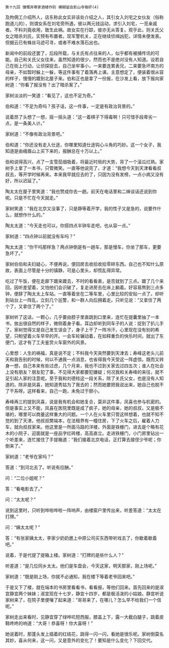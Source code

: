     第十九回 慷慨弃寒家酒楼作别 模糊留血影山寺锄奸(4) 

   及拘佣工介绍所人，店东称此女实非该处介绍之人，其引女入刘宅之女伙友（俗称跑道儿的），则谓女系在刘宅旁所遇，彼以两元钱运动，求引入刘宅，一觅亲戚者。不料刘竟收用，致生此祸。故女实在行踪，彼亦无从答复。观乎此，则关氏父女之暗杀刘氏，实预有布置者。现军警机关，正在继续侦缉凶犯，详情未便发表。但据云已有蛛丝马迹可寻，或者不难水落石出也。

   新闻中的前段还罢了，后段所载，与关氏有点往来的人，似乎都有被捕传讯的可能。自己和关氏父女往来，虽然知道的很少，然而也不是绝对没有人知道。设若自己在街上行动，让侦探捉去，自己坐牢事小，一来要连累表兄，二来要急坏南方的母亲，不如暂时躲上一躲，等这件事有了着落再上课。主意想定了，便装着很从容的样子，慢慢的踱到北屋子来。伯和正也是拿了一份报，在沙发上看，放下报向家树道：“你看了报没有？出了暗杀案了。”

   家树淡淡的一笑道：“看见了，这也不足为奇。”

   伯和道：“不足为奇吗？孩子话，这一件事，一定是有政治背景的。”

   说着昂了头想了一想，摇一摇头道：“这一着棋子下得毒啊！只可惜手段卑劣一点，是一条美人计。”

   家树道：“不像有政治背景吧。”

   伯和道：“你还没有走入仕途，你哪里知道仕途钩心斗角的巧妙。这一个女子，我知道是由峨眉山上买下来的，报酬总在十万以上。”

   伯和说得高兴，点了一支雪茄烟吸着，将最近时局的大势，背了一个滚瓜烂熟。家树手上拿了一本书，只管微笑。一直等他说完了，才道：“我想今天到天津看看叔叔去，等开学时候再来。本来我早就应去的了，只因为没有发榜，一点小病又没有好，所以迟延了。”

   陶太太在屋子里笑道：“我也赞成你去一趟。前天在电话里和二婶谈话还说到你呢。只是不忙在今天就走。”

   家树笑道：“我在北京又没事了，只是静等着开学，我的性子又是急的，说要作什么，就想作什么的。”

   陶太太道：“今天走也可以，你搭四点半钟车走吧，也从容一点。”

   家树道：“四点钟以前就没有车吗？”

   陶太太道：“你干吗那样急？两点钟倒是有一趟车，那是慢车，你坐了那车，更要急坏了。”

   家树伯伯和夫妇疑心，不便再说，便回房去收拾收拾零碎东西。自己也不知什么原故，表面上尽管是十分的镇静，可是心里头，却慌乱得异常。

   吃过了午饭，便在走廊下踱来踱去，不时的看看表，是否就到了三点。踱了几个来回，因听差望着，又怕他们会识破了，复走进房去在床上躺着。好容易熬到三点多钟，便辞了陶太太上车站。一直等着坐在二等车里，心里比较的安贴一点了。却听到站台上一阵乱，立刻几个巡警，和一群人向后拥着走。只听见说：“又拿住了两个了，又拿住了两个了。”

   家树听了这话，一颗心，几乎要由腔子里直跳到口里来，连忙在提囊里抽了一本书，放出很自然的样子，微侧着身子看。耳边却听到同车子的人说：捉到了扒儿手了。家树觉得又是自己发生误会了，身子上干了一阵冷汗，心里现在没有别的希望，只盼望着火车早早的开。一会车轮辗动着，在如释重负的快乐时间，就出了东便门，这才有了工夫鉴赏火车窗外的风景。

   心里想：人生的祸福，真是说不定；不料我今天突然要到天津去；寿峰这老头儿前天和我告别的时候，何以不通我一点消息，也省得我今天受这一阵虚惊。既而又转身一想，自己本来有些过虑，几个月来，我也不过到关家去过四五次；谁人在社会上没有朋友？朋友犯了事，不见得大家都要犯嫌疑；何况我和关寿峰的来往，就不足引起人家的注意呢。至于我和刘德柱这一段关系，除了关氏父女，也是没有人知道的。除非是凤喜，她知道秀姑为了我去的；然而她要把我说出来，她自己也脱不了干系呀。这样看来，自己一跑，未免过于胆小。

   寿峰再三的提到凤喜，说是我有机会和她复合，莫非这件事，凤喜也参与机密的。但是事实上又不能，凤喜在医院里既是成了疯子，她的母亲，她的叔叔，又是极不堪的，哪里可以商量这样重大的问题。一个人在火车里只管这样想着，也就不知不觉的到了天津。他叔叔樊端本，在法租界有一幢住房，下了火车之后，雇着人力车，就向叔叔家来。他这里是一所面马路的洋楼，外面是铁栅门，进去是个略有花木的小院子，迎面就是一座品字红砖楼，高高直立。走进铁栅门，小门房里钻出一个听差来，连忙接住了手提箱道：“我们接着北京电话，正打算去接侄少爷呢；你倒来了。”

   家树道：“老爷在家吗？”

   答道：“到河北去了。听说有应酬。”

   问：“二位小姐呢？”

   答：“看电影去了。”

   问：“太太呢？”

   说到这里时，只听到哗啦哗啦一阵响声，由楼窗户里传出来，听差答道：“太太在打牌。”

   问：“姨太太呢？”

   答：“有张家姨太太，李家少奶奶邀上中原公司买东西带听戏去了，你歇着歇着吧。”

   说着，于是代提了提箱上楼。家树道：“打牌的是些什么人？”

   听差道：“是几位同乡太太。他们是车盘会，今天这家，明天那家，刚上场呢。”

   家树道：“既是刚上场，你就不必通知，我在楼下等着老爷回来吧。”

   于是又下了楼，就在端本的书房里看看书，看看报，等他们回来。首先回来的是淑宜静宜两个妹妹；淑宜现在十七岁，静宜十四岁，都是极活泼的小姑娘。静宜听说家树来了，在院子里便嚷了起来道：“哥哥来了，在哪儿？怎么早不给我们一个信呢。”

   家树走出来看时，见静宜穿了绿哗叽短西服，膝盖上下，露一大截白腿子，跳着皮鞋咚咚的响道：“大哥！恭喜呀！你大喜呀！”

   她说着时，那蓬头发上插着的红结花，跳得一闪一闪，看她是很乐呢。家树倒莫名其妙，喜从何来，这一问，又是意外的变化了！要知是什么变化？下回交代。

